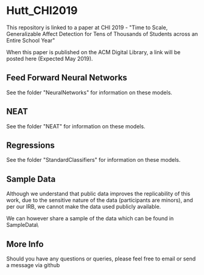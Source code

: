 # Hutt_CHI2019
This repository is linked to a paper at CHI 2019 - "Time to Scale, Generalizable Affect Detection for Tens of Thousands of Students across an Entire School Year"

When this paper is published on the ACM Digital Library, a link will be posted here (Expected May 2019).

## Feed Forward Neural Networks
See the folder "NeuralNetworks" for information on these models.

## NEAT
See the folder "NEAT" for information on these models.

## Regressions
See the folder "StandardClassifiers" for information on these models.


## Sample Data
Although we understand that public data improves the replicability of this work, due to the sensitive nature of the data (participants are minors), and per our IRB, we cannot make the data used publicly available.

We can however share a sample of the data which can be found in SampleData\

## More Info
Should you have any questions or queries, please feel free to email or send a message via github
